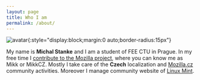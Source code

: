 ```yaml
---
layout: page
title: Who I am
permalink: /about/
---
```


![avatar](https://www.gravatar.com/avatar/bf0a036f2229fb111cdc484e8cb8ddb9?s=96){:style="display:block;margin:0 auto;border-radius:15px"}

My name is **Michal Stanke⁩** and I am a student of FEE CTU in Prague. In my free time I [contribute to the Mozilla project](https://mozillians.org/u/mstanke/), where you can know me as ⁨Mikk⁩ or ⁨MikkCZ⁩. Mostly I take care of the **Czech** localization and [Mozilla.cz](https://www.mozilla.cz/) community activities. Moreover I manage community website of [Linux Mint](https://www.linux-mint-czech.cz/).

